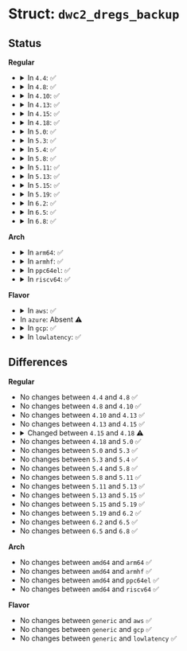 # Struct: <code>dwc2_dregs_backup</code>

## Status
<b>Regular</b>
<ul>
<li>
<details>
<summary>In <code>4.4</code>: ✅</summary>

```c
struct dwc2_dregs_backup {
    u32 dcfg;
    u32 dctl;
    u32 daintmsk;
    u32 diepmsk;
    u32 doepmsk;
    u32 diepctl[16];
    u32 dieptsiz[16];
    u32 diepdma[16];
    u32 doepctl[16];
    u32 doeptsiz[16];
    u32 doepdma[16];
    bool valid;
};
```
</details>
</li>
<li>
<details>
<summary>In <code>4.8</code>: ✅</summary>

```c
struct dwc2_dregs_backup {
    u32 dcfg;
    u32 dctl;
    u32 daintmsk;
    u32 diepmsk;
    u32 doepmsk;
    u32 diepctl[16];
    u32 dieptsiz[16];
    u32 diepdma[16];
    u32 doepctl[16];
    u32 doeptsiz[16];
    u32 doepdma[16];
    bool valid;
};
```
</details>
</li>
<li>
<details>
<summary>In <code>4.10</code>: ✅</summary>

```c
struct dwc2_dregs_backup {
    u32 dcfg;
    u32 dctl;
    u32 daintmsk;
    u32 diepmsk;
    u32 doepmsk;
    u32 diepctl[16];
    u32 dieptsiz[16];
    u32 diepdma[16];
    u32 doepctl[16];
    u32 doeptsiz[16];
    u32 doepdma[16];
    bool valid;
};
```
</details>
</li>
<li>
<details>
<summary>In <code>4.13</code>: ✅</summary>

```c
struct dwc2_dregs_backup {
    u32 dcfg;
    u32 dctl;
    u32 daintmsk;
    u32 diepmsk;
    u32 doepmsk;
    u32 diepctl[16];
    u32 dieptsiz[16];
    u32 diepdma[16];
    u32 doepctl[16];
    u32 doeptsiz[16];
    u32 doepdma[16];
    bool valid;
};
```
</details>
</li>
<li>
<details>
<summary>In <code>4.15</code>: ✅</summary>

```c
struct dwc2_dregs_backup {
    u32 dcfg;
    u32 dctl;
    u32 daintmsk;
    u32 diepmsk;
    u32 doepmsk;
    u32 diepctl[16];
    u32 dieptsiz[16];
    u32 diepdma[16];
    u32 doepctl[16];
    u32 doeptsiz[16];
    u32 doepdma[16];
    bool valid;
};
```
</details>
</li>
<li>
<details>
<summary>In <code>4.18</code>: ✅</summary>

```c
struct dwc2_dregs_backup {
    u32 dcfg;
    u32 dctl;
    u32 daintmsk;
    u32 diepmsk;
    u32 doepmsk;
    u32 diepctl[16];
    u32 dieptsiz[16];
    u32 diepdma[16];
    u32 doepctl[16];
    u32 doeptsiz[16];
    u32 doepdma[16];
    u32 dtxfsiz[16];
    bool valid;
};
```
</details>
</li>
<li>
<details>
<summary>In <code>5.0</code>: ✅</summary>

```c
struct dwc2_dregs_backup {
    u32 dcfg;
    u32 dctl;
    u32 daintmsk;
    u32 diepmsk;
    u32 doepmsk;
    u32 diepctl[16];
    u32 dieptsiz[16];
    u32 diepdma[16];
    u32 doepctl[16];
    u32 doeptsiz[16];
    u32 doepdma[16];
    u32 dtxfsiz[16];
    bool valid;
};
```
</details>
</li>
<li>
<details>
<summary>In <code>5.3</code>: ✅</summary>

```c
struct dwc2_dregs_backup {
    u32 dcfg;
    u32 dctl;
    u32 daintmsk;
    u32 diepmsk;
    u32 doepmsk;
    u32 diepctl[16];
    u32 dieptsiz[16];
    u32 diepdma[16];
    u32 doepctl[16];
    u32 doeptsiz[16];
    u32 doepdma[16];
    u32 dtxfsiz[16];
    bool valid;
};
```
</details>
</li>
<li>
<details>
<summary>In <code>5.4</code>: ✅</summary>

```c
struct dwc2_dregs_backup {
    u32 dcfg;
    u32 dctl;
    u32 daintmsk;
    u32 diepmsk;
    u32 doepmsk;
    u32 diepctl[16];
    u32 dieptsiz[16];
    u32 diepdma[16];
    u32 doepctl[16];
    u32 doeptsiz[16];
    u32 doepdma[16];
    u32 dtxfsiz[16];
    bool valid;
};
```
</details>
</li>
<li>
<details>
<summary>In <code>5.8</code>: ✅</summary>

```c
struct dwc2_dregs_backup {
    u32 dcfg;
    u32 dctl;
    u32 daintmsk;
    u32 diepmsk;
    u32 doepmsk;
    u32 diepctl[16];
    u32 dieptsiz[16];
    u32 diepdma[16];
    u32 doepctl[16];
    u32 doeptsiz[16];
    u32 doepdma[16];
    u32 dtxfsiz[16];
    bool valid;
};
```
</details>
</li>
<li>
<details>
<summary>In <code>5.11</code>: ✅</summary>

```c
struct dwc2_dregs_backup {
    u32 dcfg;
    u32 dctl;
    u32 daintmsk;
    u32 diepmsk;
    u32 doepmsk;
    u32 diepctl[16];
    u32 dieptsiz[16];
    u32 diepdma[16];
    u32 doepctl[16];
    u32 doeptsiz[16];
    u32 doepdma[16];
    u32 dtxfsiz[16];
    bool valid;
};
```
</details>
</li>
<li>
<details>
<summary>In <code>5.13</code>: ✅</summary>

```c
struct dwc2_dregs_backup {
    u32 dcfg;
    u32 dctl;
    u32 daintmsk;
    u32 diepmsk;
    u32 doepmsk;
    u32 diepctl[16];
    u32 dieptsiz[16];
    u32 diepdma[16];
    u32 doepctl[16];
    u32 doeptsiz[16];
    u32 doepdma[16];
    u32 dtxfsiz[16];
    bool valid;
};
```
</details>
</li>
<li>
<details>
<summary>In <code>5.15</code>: ✅</summary>

```c
struct dwc2_dregs_backup {
    u32 dcfg;
    u32 dctl;
    u32 daintmsk;
    u32 diepmsk;
    u32 doepmsk;
    u32 diepctl[16];
    u32 dieptsiz[16];
    u32 diepdma[16];
    u32 doepctl[16];
    u32 doeptsiz[16];
    u32 doepdma[16];
    u32 dtxfsiz[16];
    bool valid;
};
```
</details>
</li>
<li>
<details>
<summary>In <code>5.19</code>: ✅</summary>

```c
struct dwc2_dregs_backup {
    u32 dcfg;
    u32 dctl;
    u32 daintmsk;
    u32 diepmsk;
    u32 doepmsk;
    u32 diepctl[16];
    u32 dieptsiz[16];
    u32 diepdma[16];
    u32 doepctl[16];
    u32 doeptsiz[16];
    u32 doepdma[16];
    u32 dtxfsiz[16];
    bool valid;
};
```
</details>
</li>
<li>
<details>
<summary>In <code>6.2</code>: ✅</summary>

```c
struct dwc2_dregs_backup {
    u32 dcfg;
    u32 dctl;
    u32 daintmsk;
    u32 diepmsk;
    u32 doepmsk;
    u32 diepctl[16];
    u32 dieptsiz[16];
    u32 diepdma[16];
    u32 doepctl[16];
    u32 doeptsiz[16];
    u32 doepdma[16];
    u32 dtxfsiz[16];
    bool valid;
};
```
</details>
</li>
<li>
<details>
<summary>In <code>6.5</code>: ✅</summary>

```c
struct dwc2_dregs_backup {
    u32 dcfg;
    u32 dctl;
    u32 daintmsk;
    u32 diepmsk;
    u32 doepmsk;
    u32 diepctl[16];
    u32 dieptsiz[16];
    u32 diepdma[16];
    u32 doepctl[16];
    u32 doeptsiz[16];
    u32 doepdma[16];
    u32 dtxfsiz[16];
    bool valid;
};
```
</details>
</li>
<li>
<details>
<summary>In <code>6.8</code>: ✅</summary>

```c
struct dwc2_dregs_backup {
    u32 dcfg;
    u32 dctl;
    u32 daintmsk;
    u32 diepmsk;
    u32 doepmsk;
    u32 diepctl[16];
    u32 dieptsiz[16];
    u32 diepdma[16];
    u32 doepctl[16];
    u32 doeptsiz[16];
    u32 doepdma[16];
    u32 dtxfsiz[16];
    bool valid;
};
```
</details>
</li>
</ul>
<b>Arch</b>
<ul>
<li>
<details>
<summary>In <code>arm64</code>: ✅</summary>

```c
struct dwc2_dregs_backup {
    u32 dcfg;
    u32 dctl;
    u32 daintmsk;
    u32 diepmsk;
    u32 doepmsk;
    u32 diepctl[16];
    u32 dieptsiz[16];
    u32 diepdma[16];
    u32 doepctl[16];
    u32 doeptsiz[16];
    u32 doepdma[16];
    u32 dtxfsiz[16];
    bool valid;
};
```
</details>
</li>
<li>
<details>
<summary>In <code>armhf</code>: ✅</summary>

```c
struct dwc2_dregs_backup {
    u32 dcfg;
    u32 dctl;
    u32 daintmsk;
    u32 diepmsk;
    u32 doepmsk;
    u32 diepctl[16];
    u32 dieptsiz[16];
    u32 diepdma[16];
    u32 doepctl[16];
    u32 doeptsiz[16];
    u32 doepdma[16];
    u32 dtxfsiz[16];
    bool valid;
};
```
</details>
</li>
<li>
<details>
<summary>In <code>ppc64el</code>: ✅</summary>

```c
struct dwc2_dregs_backup {
    u32 dcfg;
    u32 dctl;
    u32 daintmsk;
    u32 diepmsk;
    u32 doepmsk;
    u32 diepctl[16];
    u32 dieptsiz[16];
    u32 diepdma[16];
    u32 doepctl[16];
    u32 doeptsiz[16];
    u32 doepdma[16];
    u32 dtxfsiz[16];
    bool valid;
};
```
</details>
</li>
<li>
<details>
<summary>In <code>riscv64</code>: ✅</summary>

```c
struct dwc2_dregs_backup {
    u32 dcfg;
    u32 dctl;
    u32 daintmsk;
    u32 diepmsk;
    u32 doepmsk;
    u32 diepctl[16];
    u32 dieptsiz[16];
    u32 diepdma[16];
    u32 doepctl[16];
    u32 doeptsiz[16];
    u32 doepdma[16];
    u32 dtxfsiz[16];
    bool valid;
};
```
</details>
</li>
</ul>
<b>Flavor</b>
<ul>
<li>
<details>
<summary>In <code>aws</code>: ✅</summary>

```c
struct dwc2_dregs_backup {
    u32 dcfg;
    u32 dctl;
    u32 daintmsk;
    u32 diepmsk;
    u32 doepmsk;
    u32 diepctl[16];
    u32 dieptsiz[16];
    u32 diepdma[16];
    u32 doepctl[16];
    u32 doeptsiz[16];
    u32 doepdma[16];
    u32 dtxfsiz[16];
    bool valid;
};
```
</details>
</li>
<li>
In <code>azure</code>: Absent ⚠️
</li>
<li>
<details>
<summary>In <code>gcp</code>: ✅</summary>

```c
struct dwc2_dregs_backup {
    u32 dcfg;
    u32 dctl;
    u32 daintmsk;
    u32 diepmsk;
    u32 doepmsk;
    u32 diepctl[16];
    u32 dieptsiz[16];
    u32 diepdma[16];
    u32 doepctl[16];
    u32 doeptsiz[16];
    u32 doepdma[16];
    u32 dtxfsiz[16];
    bool valid;
};
```
</details>
</li>
<li>
<details>
<summary>In <code>lowlatency</code>: ✅</summary>

```c
struct dwc2_dregs_backup {
    u32 dcfg;
    u32 dctl;
    u32 daintmsk;
    u32 diepmsk;
    u32 doepmsk;
    u32 diepctl[16];
    u32 dieptsiz[16];
    u32 diepdma[16];
    u32 doepctl[16];
    u32 doeptsiz[16];
    u32 doepdma[16];
    u32 dtxfsiz[16];
    bool valid;
};
```
</details>
</li>
</ul>

## Differences
<b>Regular</b>
<ul>
<li>
No changes between <code>4.4</code> and <code>4.8</code> ✅
</li>
<li>
No changes between <code>4.8</code> and <code>4.10</code> ✅
</li>
<li>
No changes between <code>4.10</code> and <code>4.13</code> ✅
</li>
<li>
No changes between <code>4.13</code> and <code>4.15</code> ✅
</li>
<li>
<details>
<summary>Changed between <code>4.15</code> and <code>4.18</code> ⚠️</summary>
<ul>
<li>
<b>Field added. </b>
<code>u32 dtxfsiz[16]</code>
</li>
</ul>
</details>
</li>
<li>
No changes between <code>4.18</code> and <code>5.0</code> ✅
</li>
<li>
No changes between <code>5.0</code> and <code>5.3</code> ✅
</li>
<li>
No changes between <code>5.3</code> and <code>5.4</code> ✅
</li>
<li>
No changes between <code>5.4</code> and <code>5.8</code> ✅
</li>
<li>
No changes between <code>5.8</code> and <code>5.11</code> ✅
</li>
<li>
No changes between <code>5.11</code> and <code>5.13</code> ✅
</li>
<li>
No changes between <code>5.13</code> and <code>5.15</code> ✅
</li>
<li>
No changes between <code>5.15</code> and <code>5.19</code> ✅
</li>
<li>
No changes between <code>5.19</code> and <code>6.2</code> ✅
</li>
<li>
No changes between <code>6.2</code> and <code>6.5</code> ✅
</li>
<li>
No changes between <code>6.5</code> and <code>6.8</code> ✅
</li>
</ul>
<b>Arch</b>
<ul>
<li>
No changes between <code>amd64</code> and <code>arm64</code> ✅
</li>
<li>
No changes between <code>amd64</code> and <code>armhf</code> ✅
</li>
<li>
No changes between <code>amd64</code> and <code>ppc64el</code> ✅
</li>
<li>
No changes between <code>amd64</code> and <code>riscv64</code> ✅
</li>
</ul>
<b>Flavor</b>
<ul>
<li>
No changes between <code>generic</code> and <code>aws</code> ✅
</li>
<li>
No changes between <code>generic</code> and <code>gcp</code> ✅
</li>
<li>
No changes between <code>generic</code> and <code>lowlatency</code> ✅
</li>
</ul>
